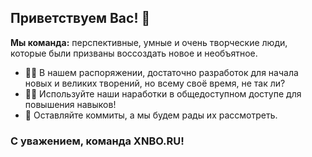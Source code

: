 ## Приветствуем Вас! 👋
**Мы команда:** перспективные, умные и очень творческие люди, которые были призваны воссоздать новое и необъятное.

- 🙋‍♀️ В нашем распоряжении, достаточно разработок для начала новых и великих творений, но всему своё время, не так ли?
- 👩‍💻 Используйте наши наработки в общедоступном доступе для повышения навыков!
- 🍿 Оставляйте коммиты, а мы будем рады их рассмотреть.

### С уважением, команда XNBO.RU!

